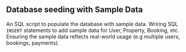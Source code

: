 ## Database seeding with Sample Data 

An SQL script to populate the database with sample data.
Wriring SQL `INSERT` statements to add sample data for User, Property, Booking, etc.
Ensuring the sample data reflects real-world usage (e.g multiple users, bookings, payments).